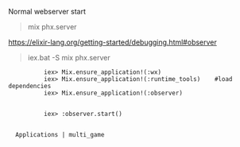 
Normal webserver start
> mix phx.server



https://elixir-lang.org/getting-started/debugging.html#observer

> iex.bat -S mix phx.server

              iex> Mix.ensure_application!(:wx) 
              iex> Mix.ensure_application!(:runtime_tools)    #load dependencies
              iex> Mix.ensure_application!(:observer) 


              iex> :observer.start()


      Applications | multi_game 




